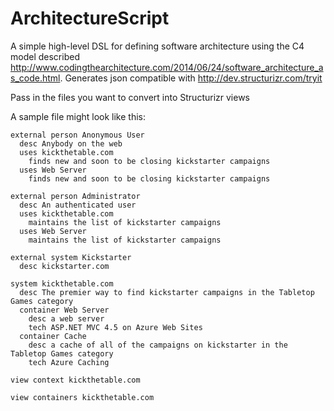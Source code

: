 ArchitectureScript
==================

A simple high-level DSL for defining software architecture using the C4 model described http://www.codingthearchitecture.com/2014/06/24/software_architecture_as_code.html. Generates json compatible with http://dev.structurizr.com/tryit

Pass in the files you want to convert into Structurizr views

A sample file might look like this:

    external person Anonymous User
      desc Anybody on the web
      uses kickthetable.com
        finds new and soon to be closing kickstarter campaigns
      uses Web Server
        finds new and soon to be closing kickstarter campaigns
      
    external person Administrator
      desc An authenticated user
      uses kickthetable.com
        maintains the list of kickstarter campaigns
      uses Web Server
        maintains the list of kickstarter campaigns
        
    external system Kickstarter
      desc kickstarter.com
      
    system kickthetable.com
      desc The premier way to find kickstarter campaigns in the Tabletop Games category
      container Web Server
        desc a web server
        tech ASP.NET MVC 4.5 on Azure Web Sites
      container Cache
        desc a cache of all of the campaigns on kickstarter in the Tabletop Games category
        tech Azure Caching
      
    view context kickthetable.com
    
    view containers kickthetable.com
